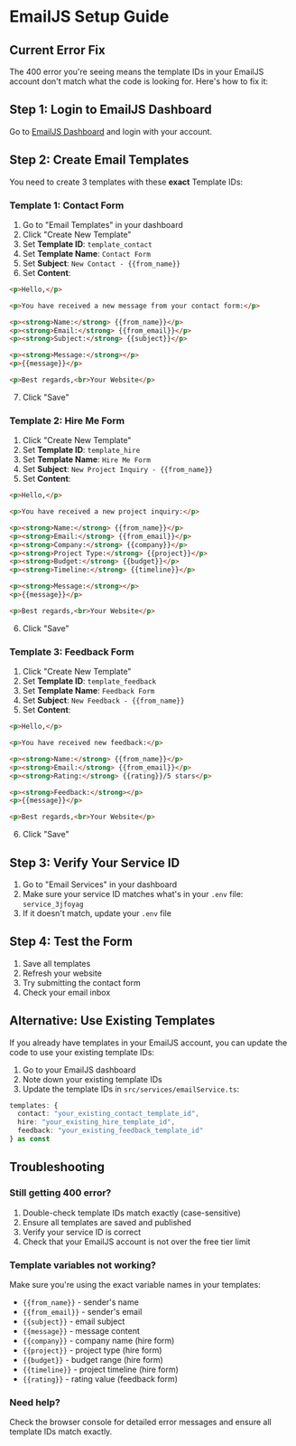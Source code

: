 # EmailJS Setup Guide

## Current Error Fix

The 400 error you're seeing means the template IDs in your EmailJS account don't match what the code is looking for. Here's how to fix it:

## Step 1: Login to EmailJS Dashboard

Go to [EmailJS Dashboard](https://dashboard.emailjs.com/) and login with your account.

## Step 2: Create Email Templates

You need to create 3 templates with these **exact** Template IDs:

### Template 1: Contact Form
1. Go to "Email Templates" in your dashboard
2. Click "Create New Template"
3. Set **Template ID**: `template_contact`
4. Set **Template Name**: `Contact Form`
5. Set **Subject**: `New Contact - {{from_name}}`
6. Set **Content**:
```html
<p>Hello,</p>

<p>You have received a new message from your contact form:</p>

<p><strong>Name:</strong> {{from_name}}</p>
<p><strong>Email:</strong> {{from_email}}</p>
<p><strong>Subject:</strong> {{subject}}</p>

<p><strong>Message:</strong></p>
<p>{{message}}</p>

<p>Best regards,<br>Your Website</p>
```
7. Click "Save"

### Template 2: Hire Me Form
1. Click "Create New Template"
2. Set **Template ID**: `template_hire`
3. Set **Template Name**: `Hire Me Form`
4. Set **Subject**: `New Project Inquiry - {{from_name}}`
5. Set **Content**:
```html
<p>Hello,</p>

<p>You have received a new project inquiry:</p>

<p><strong>Name:</strong> {{from_name}}</p>
<p><strong>Email:</strong> {{from_email}}</p>
<p><strong>Company:</strong> {{company}}</p>
<p><strong>Project Type:</strong> {{project}}</p>
<p><strong>Budget:</strong> {{budget}}</p>
<p><strong>Timeline:</strong> {{timeline}}</p>

<p><strong>Message:</strong></p>
<p>{{message}}</p>

<p>Best regards,<br>Your Website</p>
```
6. Click "Save"

### Template 3: Feedback Form
1. Click "Create New Template"
2. Set **Template ID**: `template_feedback`
3. Set **Template Name**: `Feedback Form`
4. Set **Subject**: `New Feedback - {{from_name}}`
5. Set **Content**:
```html
<p>Hello,</p>

<p>You have received new feedback:</p>

<p><strong>Name:</strong> {{from_name}}</p>
<p><strong>Email:</strong> {{from_email}}</p>
<p><strong>Rating:</strong> {{rating}}/5 stars</p>

<p><strong>Feedback:</strong></p>
<p>{{message}}</p>

<p>Best regards,<br>Your Website</p>
```
6. Click "Save"

## Step 3: Verify Your Service ID

1. Go to "Email Services" in your dashboard
2. Make sure your service ID matches what's in your `.env` file: `service_3jfoyag`
3. If it doesn't match, update your `.env` file

## Step 4: Test the Form

1. Save all templates
2. Refresh your website
3. Try submitting the contact form
4. Check your email inbox

## Alternative: Use Existing Templates

If you already have templates in your EmailJS account, you can update the code to use your existing template IDs:

1. Go to your EmailJS dashboard
2. Note down your existing template IDs
3. Update the template IDs in `src/services/emailService.ts`:

```typescript
templates: {
  contact: "your_existing_contact_template_id",
  hire: "your_existing_hire_template_id", 
  feedback: "your_existing_feedback_template_id"
} as const
```

## Troubleshooting

### Still getting 400 error?
1. Double-check template IDs match exactly (case-sensitive)
2. Ensure all templates are saved and published
3. Verify your service ID is correct
4. Check that your EmailJS account is not over the free tier limit

### Template variables not working?
Make sure you're using the exact variable names in your templates:
- `{{from_name}}` - sender's name
- `{{from_email}}` - sender's email
- `{{subject}}` - email subject
- `{{message}}` - message content
- `{{company}}` - company name (hire form)
- `{{project}}` - project type (hire form)
- `{{budget}}` - budget range (hire form)
- `{{timeline}}` - project timeline (hire form)
- `{{rating}}` - rating value (feedback form)

### Need help?
Check the browser console for detailed error messages and ensure all template IDs match exactly.